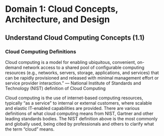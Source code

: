# Domain 1: Cloud Concepts, Architecture, and Design
## Understand Cloud Computing Concepts (1.1)
### Cloud Computing Definitions
Cloud computing is a model for enabling ubiquitous, convenient, on-demand network access to a shared pool of configurable computing resources (e.g., networks, servers, storage, applications, and services) that can be rapidly provisioned and released with minimal management effort or service provider interaction.” — National Institute of Standards and Technology (NIST) definition of Cloud Computing

Cloud computing is the use of internet-based computing resources, typically “as a service” to internal or external customers, where scalable and elastic IT-enabled capabilities are provided. There are various definitions of what cloud computing means from NIST, Gartner and other leading standards bodies. The NIST definition above is the most commonly and globally used, being cited by professionals and others to clarify what the term “cloud” means.
